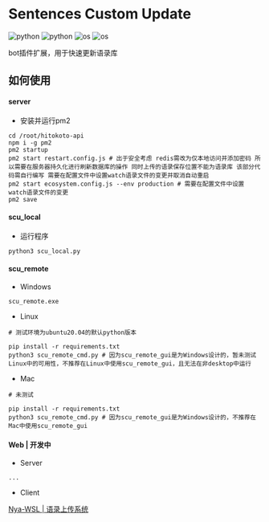 # Sentences Custom Update

![python](https://img.shields.io/badge/Version-1.4.1-cyan) ![python](https://img.shields.io/badge/Python-3.11.4-blue) ![os](https://img.shields.io/badge/OS-remote|Windows-orange) ![os](https://img.shields.io/badge/OS-local|All-orange)

bot插件扩展，用于快速更新语录库

## 如何使用

#### server

- 安装并运行pm2

```
cd /root/hitokoto-api
npm i -g pm2
pm2 startup
pm2 start restart.config.js # 出于安全考虑 redis需改为仅本地访问并添加密码 所以需要在服务器持久化进行刷新数据库的操作 同时上传的语录保存位置不能为语录库 该部分代码需自行编写 需要在配置文件中设置watch语录文件的变更并取消自动重启
pm2 start ecosystem.config.js --env production # 需要在配置文件中设置watch语录文件的变更
pm2 save
```

#### scu_local

- 运行程序

`python3 scu_local.py`

#### scu_remote

- Windows

`scu_remote.exe`

- Linux

```
# 测试环境为ubuntu20.04的默认python版本

pip install -r requirements.txt
python3 scu_remote_cmd.py # 因为scu_remote_gui是为Windows设计的，暂未测试Linux中的可用性，不推荐在Linux中使用scu_remote_gui，且无法在非desktop中运行
```

- Mac

```
# 未测试

pip install -r requirements.txt
python3 scu_remote_cmd.py # 因为scu_remote_gui是为Windows设计的，不推荐在Mac中使用scu_remote_gui
```

#### Web | 开发中

- Server

`...`

- Client

[Nya-WSL | 语录上传系统](http://upload-yulu.nya-wsl.cn)